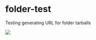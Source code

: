 # folder-test
Testing generating URL for folder tarballs

[![](https://www.balena.io/deploy.png)](https://dashboard.balena-cloud.com/deploy?tarballUrl=https://downgit.github.io/#/home?url=https://github.com/balena-io-playground/folder-test/tree/master/oled)
